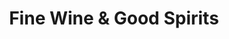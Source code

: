 ---
title: "Fine Wine & Good Spirits"
url: /nazareth/fine-wine-und-good-spirits/
shop: Spirituosen
---